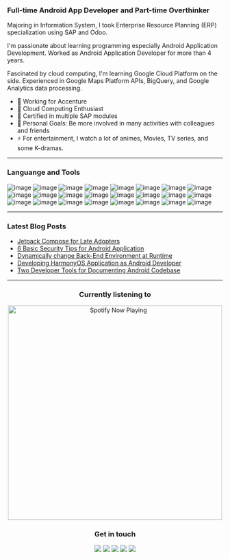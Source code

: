 ### Full-time Android App Developer and Part-time Overthinker

Majoring in Information System, I took Enterprise Resource Planning (ERP) specialization using SAP and Odoo.

I'm passionate about learning programming especially Android Application Development. Worked as Android Application Developer for more than 4 years. 

Fascinated by cloud computing, I'm learning Google Cloud Platform on the side. Experienced in Google Maps Platform APIs, BigQuery, and Google Analytics data processing.

- 🔭 Working for Accenture
- 🌱 Cloud Computing Enthusiast
- 👯 Certified in multiple SAP modules
- 🥅 Personal Goals: Be more involved in many activities with colleagues and friends
- ⚡ For entertainment, I watch a lot of animes, Movies, TV series, and some K-dramas.


---

### Languange and Tools
![image](https://img.shields.io/badge/Java-ED8B00?style=for-the-badge&logo=openjdk&logoColor=white)
![image](https://img.shields.io/badge/Kotlin-0095D5?&style=for-the-badge&logo=kotlin&logoColor=white)
![image](https://img.shields.io/badge/Python-FFD43B?style=for-the-badge&logo=python&logoColor=darkgreen)
![image](https://img.shields.io/badge/MySQL-00000F?style=for-the-badge&logo=mysql&logoColor=white)
![image](https://img.shields.io/badge/PostgreSQL-316192?style=for-the-badge&logo=postgresql&logoColor=white)
![image](https://img.shields.io/badge/MongoDB-4EA94B?style=for-the-badge&logo=mongodb&logoColor=white)
![image](https://img.shields.io/badge/SQLite-07405E?style=for-the-badge&logo=sqlite&logoColor=white)
![image](https://img.shields.io/badge/Realm-39477F?style=for-the-badge&logo=realm&logoColor=white)
![image](https://img.shields.io/badge/Markdown-000000?style=for-the-badge&logo=markdown&logoColor=white)
![image](https://img.shields.io/badge/SAP-0FAAFF?style=for-the-badge&logo=sap&logoColor=white)
![image](https://img.shields.io/badge/firebase-ffca28?style=for-the-badge&logo=firebase&logoColor=black)
![image](https://img.shields.io/badge/Git-F05032?style=for-the-badge&logo=git&logoColor=white)
![image](https://img.shields.io/badge/Jenkins-D24939?style=for-the-badge&logo=Jenkins&logoColor=white)
![image](https://img.shields.io/badge/GitHub_Actions-2088FF?style=for-the-badge&logo=github-actions&logoColor=white)
![image](https://img.shields.io/badge/Qt-41CD52?style=for-the-badge&logo=qt&logoColor=white)
![image](https://img.shields.io/badge/Google_Cloud-4285F4?style=for-the-badge&logo=google-cloud&logoColor=white)
![image](https://img.shields.io/badge/Google%20Analytics-E37400?style=for-the-badge&logo=google%20analytics&logoColor=white)
![image](https://img.shields.io/badge/Android-3DDC84?style=for-the-badge&logo=android&logoColor=white)
![image](https://img.shields.io/badge/Windows-0078D6?style=for-the-badge&logo=windows&logoColor=white)
![image](https://img.shields.io/badge/Linux-FCC624?style=for-the-badge&logo=linux&logoColor=black)
![image](https://img.shields.io/badge/Ubuntu-E95420?style=for-the-badge&logo=ubuntu&logoColor=white)
![image](https://img.shields.io/badge/Visual_Studio_Code-0078D4?style=for-the-badge&logo=visual%20studio%20code&logoColor=white)
![image](https://img.shields.io/badge/Android_Studio-3DDC84?style=for-the-badge&logo=android-studio&logoColor=white)
![image](https://img.shields.io/badge/Figma-F24E1E?style=for-the-badge&logo=figma&logoColor=white)

---

### Latest Blog Posts

- [Jetpack Compose for Late Adopters](https://proandroiddev.com/jetpack-compose-cc59718b3914)
- [6 Basic Security Tips for Android Application](https://medium.com/telkomdev/basic-android-security-11dadf275dea)
- [Dynamically change Back-End Environment at Runtime](https://betterprogramming.pub/dynamically-change-backend-environment-in-android-at-runtime-d3af9ec7391f)
- [Developing HarmonyOS Application as Android Developer](https://proandroiddev.com/harmony-bc0b3cfe3196)
- [Two Developer Tools for Documenting Android Codebase](https://betterprogramming.pub/two-developer-tools-for-documenting-android-codebases-3482bad3fb4c)

---

<div align="center">
  <h3>Currently listening to</h3>
  <a href="https://open.spotify.com/user/0mt6pwrrbaxr1bbji8cx31ipf"><img src="https://now-playing-jimlyas.vercel.app/api/spotify-playing" alt="Spotify Now Playing" width="500" /></a>
</div>

<div align="center">
  <h3>Get in touch</h3>
  <a href="https://linkedin.com/in/jimlyas"><img src="https://img.shields.io/badge/Linkedin-0077B5?style=for-the-badge&logo=linkedin&logoColor=white" draggable="false" target="_blank"/></a>
  <a href="https://dev.to/jimlyas"><img src="https://img.shields.io/badge/dev.to-0A0A0A?style=for-the-badge&logo=devdotto&logoColor=white" draggable="false" target="_blank"/></a>
  <a href="https://stackoverflow.com/users/13200027/jimly-asshiddiqy"><img src="https://img.shields.io/badge/Stack_Overflow-FE7A16?style=for-the-badge&logo=stack-overflow&logoColor=white" draggable="false" target="_blank"/></a>
  <a href="https://jimlyas.medium.com"><img src="https://img.shields.io/badge/Medium-12100E?style=for-the-badge&logo=medium&logoColor=white" draggable="false" target="_blank"/></a>
  <a href="mailto:j_mly@outlook.co.id"><img src="https://img.shields.io/badge/Microsoft_Outlook-0078D4?style=for-the-badge&logo=microsoft-outlook&logoColor=white" draggable="false" target="_blank"/></a>
</div>
